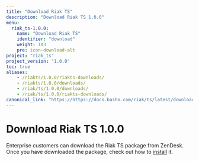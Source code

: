 ```yaml
---
title: "Download Riak TS"
description: "Download Riak TS 1.0.0"
menu:
  riak_ts-1.0.0:
    name: "Download Riak TS"
    identifier: "download"
    weight: 103
    pre: icon-download-alt
project: "riak_ts"
project_version: "1.0.0"
toc: true
aliases:
    - /riakts/1.0.0/riakts-downloads/
    - /riakts/1.0.0/downloads/
    - /riak/ts/1.0.0/downloads/
    - /riak/ts/1.0.0/riakts-downloads/
canonical_link: "https://https://docs.basho.com/riak/ts/latest/downloads"
---
```



[installing]: ../installing/

# Download Riak TS 1.0.0

Enterprise customers can download the Riak TS package from ZenDesk. Once you have downloaded the package, check out how to [install][installing] it.
